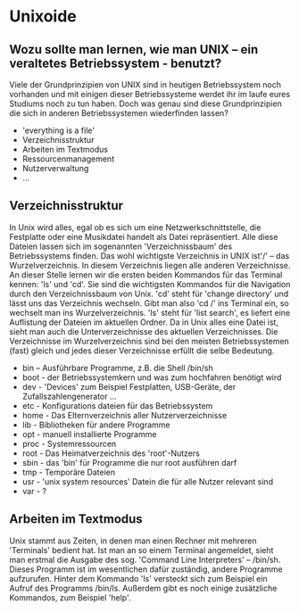 # Unixoide

## Wozu sollte man lernen, wie man UNIX – ein veraltetes Betriebssystem - benutzt?
Viele der Grundprinzipien von UNIX sind in heutigen Betriebssystem noch vorhanden und mit einigen dieser Betriebssysteme werdet ihr im laufe eures Studiums noch zu tun haben. Doch was genau sind diese Grundprinzipien die sich in anderen Betriebssystemen wiederfinden lassen?
* 'everything is a file'
* Verzeichnisstruktur
* Arbeiten im Textmodus
* Ressourcenmanagement
* Nutzerverwaltung
* ...

## Verzeichnisstruktur
In Unix wird alles, egal ob es sich um eine Netzwerkschnittstelle, die Festplatte oder eine Musikdatei handelt als Datei repräsentiert. Alle diese Dateien lassen sich im sogenannten 'Verzeichnissbaum' des Betriebssystems finden. Das wohl wichtigste Verzeichnis in UNIX ist'/' – das Wurzelverzeichnis. In diesem Verzeichnis liegen alle anderen Verzeichnisse.
An dieser Stelle lernen wir die ersten beiden Kommandos für das Terminal kennen: 'ls' und 'cd'. Sie sind die wichtigsten Kommandos für die Navigation durch den Verzeichnissbaum von Unix. 'cd' steht für 'change directory' und lässt uns das Verzeichnis wechseln. Gibt man also 'cd /' ins Terminal ein, so wechselt man ins Wurzelverzeichnis. 'ls' steht für 'list search', es liefert eine Auflistung der Dateien im aktuellen Ordner.
Da in Unix alles eine Datei ist, sieht man auch die Unterverzeichnisse des aktuellen Verzeichnisses.
Die Verzeichnisse im Wurzelverzeichnis sind bei den meisten Betriebssystemen (fast) gleich und jedes dieser Verzeichnisse erfüllt die selbe Bedeutung.

* bin – Ausführbare Programme, z.B. die Shell /bin/sh 
* boot - der Betriebssystemkern und was zum hochfahren benötigt wird
* dev - 'Devices' zum Beispiel Festplatten, USB-Geräte, der Zufallszahlengenerator ...
* etc - Konfigurations dateien für das Betriebssystem 
* home - Das Elternverzeichnis aller Nutzerverzeichnisse
* lib - Bibliotheken für andere Programme
* opt - manuell installierte Programme
* proc - Systemressourcen
* root - Das Heimatverzeichnis des 'root'-Nutzers
* sbin - das 'bin' für Programme die nur root ausführen darf
* tmp - Temporäre Dateien
* usr - 'unix system resources' Datein die für alle Nutzer relevant sind
* var - ?

## Arbeiten im Textmodus
Unix stammt aus Zeiten, in denen man einen Rechner mit mehreren 'Terminals' bedient hat. Ist man an so einem Terminal angemeldet, sieht man erstmal die Ausgabe des sog. 'Command Line Interpreters' – /bin/sh. Dieses Programm ist im wesentlichen dafür zuständig, andere Programme aufzurufen. Hinter dem Kommando 'ls' versteckt sich zum Beispiel ein Aufruf des Programms /bin/ls. Außerdem gibt es noch einige zusätzliche Kommandos, zum Beispiel 'help'.
